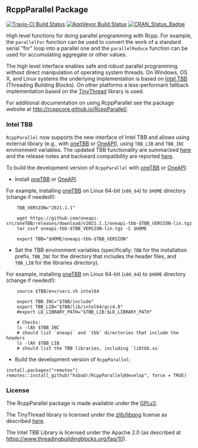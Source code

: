 ## RcppParallel Package

[![Travis-CI Build Status](https://travis-ci.org/RcppCore/RcppParallel.svg?branch=master)](https://travis-ci.org/RcppCore/RcppParallel)
[![AppVeyor Build Status](https://ci.appveyor.com/api/projects/status/github/RcppCore/RcppParallel?branch=master&svg=true)](https://ci.appveyor.com/project/RcppCore/RcppParallel)
[![CRAN_Status_Badge](http://www.r-pkg.org/badges/version/RcppParallel)](https://cran.r-project.org/package=RcppParallel)

High level functions for doing parallel programming with Rcpp. For example, the `parallelFor` function can be used to convert the work of a standard serial "for" loop into a parallel one and the `parallelReduce` function can be used for accumulating aggregate or other values.

The high level interface enables safe and robust parallel programming without direct manipulation of operating system threads. On Windows, OS X, and Linux systems the underlying implementation is based on [Intel TBB](https://www.threadingbuildingblocks.org/) (Threading Building Blocks). On other platforms a less-performant fallback implementation based on the [TinyThread](http://tinythreadpp.bitsnbites.eu/) library is used.

For additional documentation on using RcppParallel see the package website at http://rcppcore.github.io/RcppParallel/.

### Intel TBB

`RcppParallel` now supports the new interface of Intel TBB and allows using external library (e.g., with [oneTBB](https://github.com/oneapi-src/oneTBB) or [OneAPI](https://software.intel.com/content/www/us/en/develop/articles/intel-oneapi-toolkit-release-notes.html)), using `TBB_LIB` and `TBB_INC` environment variables. The updated TBB functionality are summarized [here](https://software.intel.com/content/www/us/en/develop/articles/tbb-revamp.html) and the release notes and backward compatibility are reported [here](https://software.intel.com/content/www/us/en/develop/articles/intel-oneapi-threading-building-blocks-release-notes.html).

To build the development version of `RcppParallel` with [oneTBB](https://github.com/oneapi-src/oneTBB) or [OneAPI](https://software.intel.com/content/www/us/en/develop/articles/intel-oneapi-toolkit-release-notes.html):

- Install [oneTBB](https://github.com/oneapi-src/oneTBB) or [OneAPI](https://software.intel.com/content/www/us/en/develop/articles/intel-oneapi-toolkit-release-notes.html).

For example, installing [oneTBB](https://github.com/oneapi-src/oneTBB) on Linux 64-bit (`x86_64`) to `$HOME` directory (change if needed!):
```
    TBB_VERSION="2021.1.1"

    wget https://github.com/oneapi-src/oneTBB/releases/download/v2021.1.1/oneapi-tbb-$TBB_VERSION-lin.tgz
    tar zxvf oneapi-tbb-$TBB_VERSION-lin.tgz -C $HOME

    export TBB="$HOME/oneapi-tbb-$TBB_VERSION"
```

- Set the TBB environment variables (specifically: `TBB` for the installation prefix, `TBB_INC` for the directory that includes the header files, and `TBB_LIB` for the libraries directory).

For example, installing [oneTBB](https://github.com/oneapi-src/oneTBB) on Linux 64-bit (`x86_64`) to `$HOME` directory (change if needed!):
```
    source $TBB/env/vars.sh intel64

    export TBB_INC="$TBB/include"
    export TBB_LIB="$TBB/lib/intel64/gcc4.8"
    #export LD_LIBRARY_PATH="$TBB_LIB:$LD_LIBRARY_PATH"

    # Checks:
    ls -lAh $TBB_INC
    # should list `oneapi` and `tbb` directories that include the headers
    ls -lAh $TBB_LIB
    # should list the TBB libraries, including `libtbb.so`
```

- Build the development version of `RcppParallel`:
```
install.packages("remotes")
remotes::install_github("hsbadr/RcppParallel@develop", force = TRUE)
```

### License

The RcppParallel package is made available under the [GPLv2](http://www.gnu.org/licenses/old-licenses/gpl-2.0.html).

The TinyThread library is licensed under the [zlib/libpng](http://www.opensource.org/licenses/zlib-license.php) license as described [here](https://gitorious.org/tinythread/tinythreadpp/source/master:README.txt).

The Intel TBB Library is licensed under the Apache 2.0 (as described at https://www.threadingbuildingblocks.org/faq/10).

